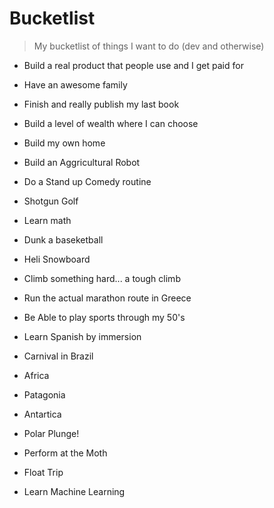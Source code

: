 # Bucketlist
>  My bucketlist of things I want to do (dev and otherwise)

* Build a real product that people use and I get paid for
* Have an awesome family
* Finish and really publish my last book
* Build a level of wealth where I can choose 
* Build my own home
* Build an Aggricultural Robot
* Do a Stand up Comedy routine
* Shotgun Golf

* Learn math
* Dunk a baseketball

* Heli Snowboard
* Climb something hard... a tough climb
* Run the actual marathon route in Greece
* Be Able to play sports through my 50's

* Learn Spanish by immersion 
* Carnival in Brazil
* Africa
* Patagonia
* Antartica

* Polar Plunge!
* Perform at the Moth
* Float Trip
* Learn Machine Learning